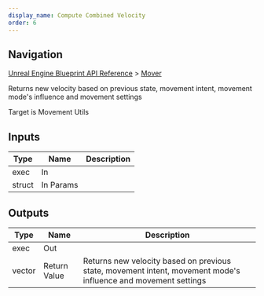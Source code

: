```yaml
---
display_name: Compute Combined Velocity
order: 6
---
```

## Navigation

[Unreal Engine Blueprint API Reference](https://dev.epicgames.com/documentation/en-us/unreal-engine/BlueprintAPI) > [Mover](https://dev.epicgames.com/documentation/en-us/unreal-engine/BlueprintAPI/Mover)

Returns new velocity based on previous state, movement intent, movement mode's influence and movement settings

Target is Movement Utils

## Inputs

| Type | Name | Description |
| --- | --- | --- |
| exec | In |  |
| struct | In Params |  |

## Outputs

| Type | Name | Description |
| --- | --- | --- |
| exec | Out |  |
| vector | Return Value | Returns new velocity based on previous state, movement intent, movement mode's influence and movement settings |
